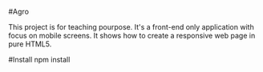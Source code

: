 #Agro

This project is for teaching pourpose. It's a front-end only application with focus
on mobile screens. It shows how to create a responsive web page in pure HTML5.

#Install
npm install
